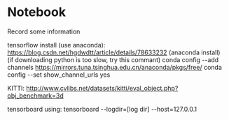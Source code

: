 # Notebook
Record some information

tensorflow install (use anaconda):
	https://blog.csdn.net/hgdwdtt/article/details/78633232   (anaconda install)
	(if downloading python is too slow, try this commant)
	conda config --add channels https://mirrors.tuna.tsinghua.edu.cn/anaconda/pkgs/free/
	conda config --set show_channel_urls yes
	
KITTI: http://www.cvlibs.net/datasets/kitti/eval_object.php?obj_benchmark=3d

tensorboard using:
	tensorboard --logdir=[log dir] --host=127.0.0.1
